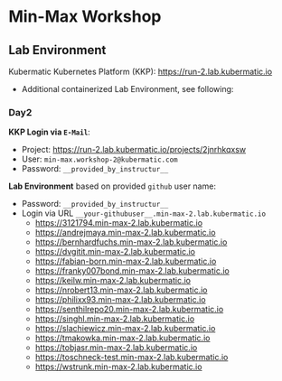 # Min-Max Workshop

## Lab Environment

Kubermatic Kubernetes Platform (KKP): 
https://run-2.lab.kubermatic.io

+ Additional containerized Lab Environment, see following:

### Day2
                    
**KKP Login via `E-Mail`**:
- Project: https://run-2.lab.kubermatic.io/projects/2jnrhkqxsw 
- User: `min-max.workshop-2@kubermatic.com`
- Password: `__provided_by_instructur__`          

**Lab Environment** based on provided `github` user name:
- Password: `__provided_by_instructur__`          
- Login via URL `__your-githubuser__.min-max-2.lab.kubermatic.io`
  - https://3121794.min-max-2.lab.kubermatic.io
  - https://andrejmaya.min-max-2.lab.kubermatic.io
  - https://bernhardfuchs.min-max-2.lab.kubermatic.io
  - https://dvgitit.min-max-2.lab.kubermatic.io
  - https://fabian-born.min-max-2.lab.kubermatic.io
  - https://franky007bond.min-max-2.lab.kubermatic.io
  - https://keilw.min-max-2.lab.kubermatic.io
  - https://nrobert13.min-max-2.lab.kubermatic.io
  - https://philixx93.min-max-2.lab.kubermatic.io
  - https://senthilrepo20.min-max-2.lab.kubermatic.io
  - https://singhl.min-max-2.lab.kubermatic.io
  - https://slachiewicz.min-max-2.lab.kubermatic.io
  - https://tmakowka.min-max-2.lab.kubermatic.io
  - https://tobjasr.min-max-2.lab.kubermatic.io
  - https://toschneck-test.min-max-2.lab.kubermatic.io
  - https://wstrunk.min-max-2.lab.kubermatic.io


